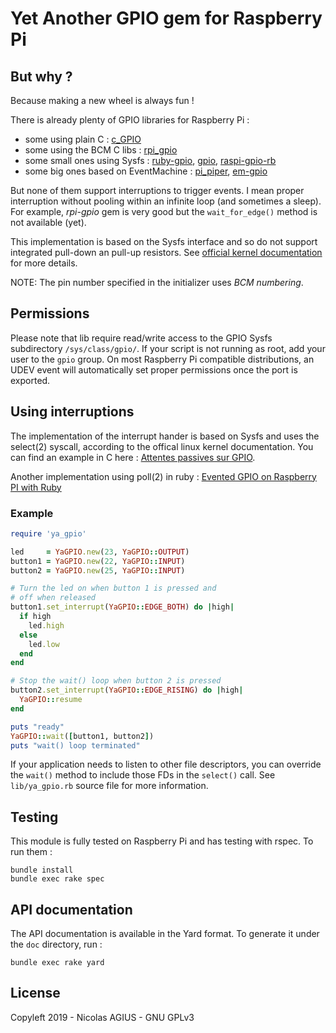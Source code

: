 # Yet Another GPIO gem for Raspberry Pi

## But why ?

Because making a new wheel is always fun !

There is already plenty of GPIO libraries for Raspberry Pi :

 - some using plain C : [c_GPIO](https://github.com/hujiko/c_GPIO)
 - some using the BCM C libs : [rpi_gpio](https://github.com/ClockVapor/rpi_gpio)
 - some small ones using Sysfs : [ruby-gpio](https://github.com/sausheong/ruby-gpio), [gpio](https://github.com/klappy/gpio), [raspi-gpio-rb](https://github.com/exybore/raspi-gpio-rb)
 - some big ones based on EventMachine : [pi_piper](https://github.com/jwhitehorn/pi_piper), [em-gpio](https://github.com/railsbob/em-gpio)

But none of them support interruptions to trigger events. I mean proper interruption without pooling within an infinite loop (and sometimes a sleep).
For example, _rpi-gpio_ gem is very good but the `wait_for_edge()` method is not available (yet).

This implementation is based on the Sysfs interface and so do not support integrated pull-down an pull-up resistors.
See [official kernel documentation](https://www.kernel.org/doc/Documentation/gpio/sysfs.txt) for more details.

NOTE: The pin number specified in the initializer uses *BCM numbering*.

## Permissions

Please note that lib require read/write access to the GPIO Sysfs subdirectory `/sys/class/gpio/`. If your script is not running as root, add your user to the `gpio` group.
On most Raspberry Pi compatible distributions, an UDEV event will automatically set proper permissions once the port is exported.

## Using interruptions

The implementation of the interrupt hander is based on Sysfs and uses the select(2) syscall, according to the offical linux kernel documentation. You can find an example in C here : [Attentes passives sur GPIO](https://www.blaess.fr/christophe/2013/04/15/attentes-passives-sur-gpio/).

Another implementation using poll(2) in ruby : [Evented GPIO on Raspberry PI with Ruby](https://tenderlovemaking.com/2017/01/17/evented-gpio-on-raspberry-pi-with-ruby.html)

### Example

```ruby
require 'ya_gpio'

led     = YaGPIO.new(23, YaGPIO::OUTPUT)
button1 = YaGPIO.new(22, YaGPIO::INPUT)
button2 = YaGPIO.new(25, YaGPIO::INPUT)

# Turn the led on when button 1 is pressed and 
# off when released
button1.set_interrupt(YaGPIO::EDGE_BOTH) do |high|
  if high
    led.high
  else
    led.low
  end
end

# Stop the wait() loop when button 2 is pressed
button2.set_interrupt(YaGPIO::EDGE_RISING) do |high|
  YaGPIO::resume
end

puts "ready"
YaGPIO::wait([button1, button2])
puts "wait() loop terminated"

```

If your application needs to listen to other file descriptors, you can override the `wait()` method to include those FDs in the `select()` call. See `lib/ya_gpio.rb` source file for more information.


## Testing

This module is fully tested on Raspberry Pi and has testing with rspec. To run them :

```
bundle install
bundle exec rake spec
```

## API documentation

The API documentation is available in the Yard format. To generate it under the `doc` directory, run :

```
bundle exec rake yard
```

## License

Copyleft 2019 - Nicolas AGIUS - GNU GPLv3

